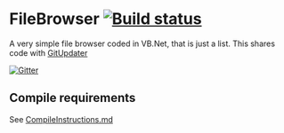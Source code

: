 # FileBrowser [![Build status](https://ci.appveyor.com/api/projects/status/4b18v9pmgvxtq4fw)](https://ci.appveyor.com/project/Walkman100/filebrowserbasic)
A very simple file browser coded in VB.Net, that is just a list. This shares code with [GitUpdater](https://github.com/Walkman100/GitUpdater)

[![Gitter](https://badges.gitter.im/Join%20Chat.svg)](https://gitter.im/Walkman100/Walkman?utm_source=badge&utm_medium=badge&utm_campaign=pr-badge&utm_content=badge)

## Compile requirements
See [CompileInstructions.md](https://github.com/Walkman100/gists/blob/master/CompileInstructions.md)
